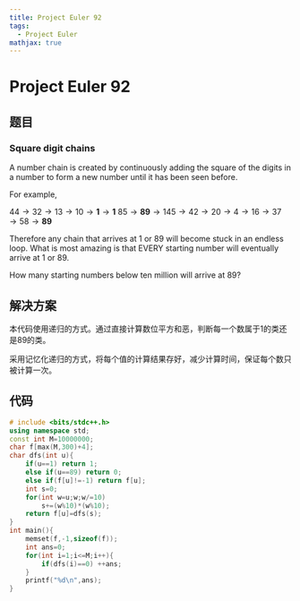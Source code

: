 ```yaml
---
title: Project Euler 92
tags:
  - Project Euler
mathjax: true
---
```

<escape><!-- more --></escape>

# Project Euler 92

## 题目

### Square digit chains

A number chain is created by continuously adding the square of the digits in a number to form a new number until it has been seen before.

For example,

$44 \rightarrow 32 \rightarrow 13 \rightarrow 10 \rightarrow \mathbf{1} \rightarrow \mathbf{1}$
$85 \rightarrow \mathbf{89}  \rightarrow 145 \rightarrow 42 \rightarrow 20 \rightarrow 4 \rightarrow 16 \rightarrow 37 \rightarrow 58 \rightarrow \mathbf{89}$

Therefore any chain that arrives at $1$ or $89$ will become stuck in an endless loop. What is most amazing is that EVERY starting number will eventually arrive at $1$ or $89$.

How many starting numbers below ten million will arrive at $89$?

## 解决方案

本代码使用递归的方式。通过直接计算数位平方和恶，判断每一个数属于$1$的类还是$89$的类。

采用记忆化递归的方式，将每个值的计算结果存好，减少计算时间，保证每个数只被计算一次。

## 代码

```C++
# include <bits/stdc++.h>
using namespace std;
const int M=10000000;
char f[max(M,300)+4];
char dfs(int u){
    if(u==1) return 1;
    else if(u==89) return 0;
    else if(f[u]!=-1) return f[u];
    int s=0;
    for(int w=u;w;w/=10)
        s+=(w%10)*(w%10);
    return f[u]=dfs(s);
}
int main(){
    memset(f,-1,sizeof(f));
    int ans=0;
    for(int i=1;i<=M;i++){
        if(dfs(i)==0) ++ans;
    }
    printf("%d\n",ans);
}

```
